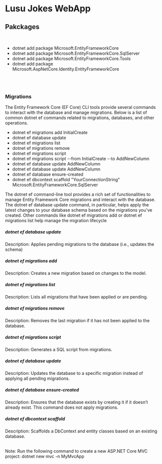 # Lusu Jokes WebApp

<h2>Pakckages </h2>
<br/>
<ul>
  <li>dotnet add package Microsoft.EntityFrameworkCore</li>
  <li>dotnet add package Microsoft.EntityFrameworkCore.SqlServer</li>
  <li>dotnet add package Microsoft.EntityFrameworkCore.Tools</li>
  <li>dotnet add package Microsoft.AspNetCore.Identity.EntityFrameworkCore</li>
</ul>
<br />

<br/>
<h3>Migrations </h3>
<p>The Entity Framework Core (EF Core) CLI tools provide several commands to interact with the database and manage migrations. Below is a list of common dotnet ef commands related to migrations, databases, and other operations.</p>
<ul>
  <li>dotnet ef migrations add InitialCreate</li>
  <li>dotnet ef database update</li>
  <li>dotnet ef migrations list</li>
  <li>dotnet ef migrations remove</li>
  <li>dotnet ef migrations script</li>
  <li>dotnet ef migrations script --from InitialCreate --to AddNewColumn</li>
  <li>dotnet ef database update AddNewColumn</li>
  <li>dotnet ef database update AddNewColumn</li>
  <li>dotnet ef database ensure-created</li>
  <li>dotnet ef dbcontext scaffold "YourConnectionString" Microsoft.EntityFrameworkCore.SqlServer
</li>
</ul>
<P>The dotnet ef command-line tool provides a rich set of functionalities to manage Entity Framework Core migrations and interact with the database. The dotnet ef database update command, in particular, helps apply the latest changes to your database schema based on the migrations you've created. Other commands like dotnet ef migrations add or dotnet ef migrations list help manage the migration lifecycle</P>
<div>
  <h5>dotnet ef database update</h5>
  <p>Description: Applies pending migrations to the database (i.e., updates the schema)</p>
  <h5>dotnet ef migrations add <MigrationName></h5>
  <p>Description: Creates a new migration based on changes to the model.</p>
  <h5>dotnet ef migrations list</h5>
  <p>Description: Lists all migrations that have been applied or are pending.</p>
  <h5>dotnet ef migrations remove</h5>
  <p>Description: Removes the last migration if it has not been applied to the database.</p>
  <h5>dotnet ef migrations script</h5>
  <p>Description: Generates a SQL script from migrations.</p>
  <h5>dotnet ef database update <MigrationName></h5>
  <p>Description: Updates the database to a specific migration instead of applying all pending migrations.</p>
  <h5>dotnet ef database ensure-created</h5>
  <p>Description: Ensures that the database exists by creating it if it doesn’t already exist. This command does not apply migrations.</p>
  <h5>dotnet ef dbcontext scaffold</h5>
  <p>Description: Scaffolds a DbContext and entity classes based on an existing database.</p>
</div>

<br />
Note: Run the following command to create a new ASP.NET Core MVC project:
dotnet new mvc -n MyMvcApp







